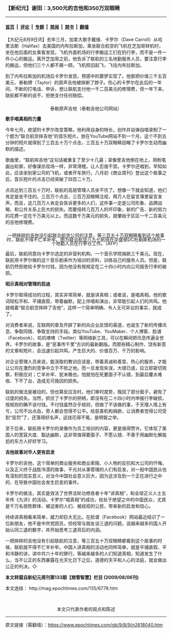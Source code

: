 ### 【新纪元】谢田：3,500元的吉他和350万双眼睛

---

#### [首页](../../../..?n2618040) &nbsp;|&nbsp; [评论](../../../../../epoch-comment?n2618040) &nbsp;|&nbsp; [专题](../../../../../epoch-special?n2618040) &nbsp;|&nbsp; [禁闻](../../../../../epoch-news?n2618040) &nbsp;|&nbsp; [禁书](../../../../../books?n2618040) &nbsp;|&nbsp; [翻墙](https://github.com/gfw-breaker/nogfw/blob/master/README.md?n2618040)


<div class="post_content" id="artbody" itemprop="articleBody">
 <!-- article content begin -->
 <p>
  【大纪元8月9日讯】去年三月，加拿大歌手戴维．卡罗尔（Dave Carroll）从哈里法斯（Halifax）去美国的内布拉斯加，乘坐联合航空的飞机在芝加哥转机时，坐在他后面的女乘客发现，飞机外面机场的行李搬运工们在扔行李，而不是一件一件小心的搬运。离开芝加哥之前，他告诉了联航的三名地勤服务人员，要注意行李的搬运，但他们三个人都不屑一顾。飞机照旧起飞，飞往内布拉斯加。
 </p>
 <p>
  到了内布拉斯加的机场后卡罗尔发现，预感中的噩梦实现了。他那把价值三千五百美元、泰勒牌（Taylor）的原声吉他被摔断了脖子。伤心的卡罗尔在此后的一年间，不断的打电话、申诉，想让联航支付他一千二百美元的修理费，但一年下来，联航都不断的说不、拒绝支付任何赔偿。
 </p>
 <p>
  <!--image v 1.0-->
 </p>
 <div style="line-height: 90%; text-align: center;">
  <br/>
  <span class="bn12">
   泰勒原声吉他（泰勒吉他公司网站）
  </span>
 </div>
 <p>
  <!-- -->
 </p>
 <p>
  <b>
   歌手唱真相的力量
  </b>
 </p>
 <p>
  今年七月，绝望的卡罗尔改变策略，他利用自身的特长，创作并自弹自唱录制了一个题为“联合航空摔吉他”的音乐短片。放在YouTube网站不到一个月，这个不到五分钟的短片就得到了三百五十万个点击，三百五十万双眼睛目睹了卡罗尔生动而幽默的描述。
 </p>
 <p>
  歌曲里，“联航摔吉他”这句话被重复了至少十几遍；录像里吉他倒在地上，用粉笔画出轮廓，好像谋杀现场一样，非常滑稽，让人忍俊不禁。卡罗尔还唱到，早知如此，应该坐别家公司的飞机，或者开车旅行。八月初《商业周刊》登出这个故事之后，音乐短片的点击已经突破了四百二十万。
 </p>
 <p>
  点击达到三百五十万时，联航的高层管理人员坐不住了。想像一下就会知道，他们肯定是坐不住的。三百万个点击，三百万双眼睛注视，两万人在留言簿里留言发声。而且，这几百万人肯定会告诉更多的人们，这件事一定是公司形象、品牌战略、和公共关系上巨大的损失。而要扭转几百万人的坏印象，新的广告、新的努力的花费一定在千万美元以上。而这数千万美元的损失，就肇始于区区一千二百美元的吉他修理费。
 </p>
 <p>
  <!--image v 1.0-->
 </p>
 <div style="line-height: 90%; text-align: center;">
  <br/>
  <span class="bn12">
   一把摔碎的吉他没引起联合航空公司的注意，等三百五十万双眼睛看到这个故事时，联航不得不亡羊补牢。图为联合航空八九七航班在华盛顿DC杜勒斯机场的一个地勤人员在行李仓工作。（AFP）
  </span>
 </div>
 <p>
  <!-- -->
 </p>
 <p>
  最后，联航同意向卡罗尔选定的非营利机构、一个音乐学院捐款三千美元。现在，联航用卡罗尔做的这个音乐剧来作为培训的资料，训练自己的服务人员。但是，联航仍然拒绝给卡罗尔付钱，因为他没有按规定在二十四小时内向公司报告行李的破损。
 </p>
 <p>
  <b>
   昭示真相对管理的启迪
  </b>
 </p>
 <p>
  卡罗尔取得成功的过程，其实非常简单，就是讲真相；或者说，是唱真相。他的歌词轻松平和、平铺直叙，带着幽默，配上伴唱和演出，非常能引起人们的共鸣。他就唱着“联合航空摔碎了吉他”，这样一个简单明确、令人无可非议的事实，就成了。
 </p>
 <p>
  对消费者来说，互联网的普及开辟了新的向企业反馈的渠道，也诞生了新的传播讯息、争取同情、争取支持的手段。类似YouTube、YouMaker、个人博客、脸谱（Facebook）、叽叽喳喳（Twitter）等网络新工具，可以在瞬间把讯息传遍全世界。卡罗尔的故事，是“恶事传千里”古训的最新翻版。而那些精心制作、饶有新意的文章和短片，会迅速引起共鸣，产生巨大的、价值百万、千万的影响。
 </p>
 <p>
  对企业管理人员来说，能汲取的教训应该是，带着真诚和善意、热心的服务，才能让公司在激烈的竞争中立于不败之地。而一旦发现失误，大错已成，应立即密切观察，积极应对；亡羊补牢、犹未晚也。怕就怕在死要面子不认错，到最后覆水难收、下不了台，造成无可挽回的损失。
 </p>
 <p>
  联航的做法是被动的，但也算反应及时。他们审时度势，挽回了部分面子，避免了过度的损失。当然，抓住了卡罗尔的把柄，即没有在二十四小时内申报行李破损，按规则的确不该付钱。不付钱虽然合乎规则，但做了不该做的事，于天理人情上有亏，公司不出点血，旁人都会觉得不公平。给慈善机构捐款，让消费者觉得公司受到“惩罚”了，还落得好名声，这钱花得不冤，是明智之举。
 </p>
 <p>
  至于后来，联航用卡罗尔的录像作为员工培训的内容，更是值得赞许。它体现了美国人的宽容大度、豁达幽默，这非常值得要面子、不愿认错、不善于用幽默化解尴尬的东方人好好学习。
 </p>
 <p>
  <b>
   吉他故事对华人更有启发
  </b>
 </p>
 <p>
  卡罗尔的吉他，这个简单的商业服务和商业索赔、小人物的反抗和大公司的忏悔，以及正义终于战胜冷漠的故事，不光对从事管理的人们有启发，对一般中国民众也有深刻的现实意义，对当今中国社会意义巨大，因为这涉及到一个正在进行之中的、在导致中国社会发生巨变的事件。
 </p>
 <p>
  卡罗尔的做法，其实是效法了世界法轮功修炼者十年“讲真相”，和全球正义人士五年传《九评》的活动。卡罗尔“唱真相”的成功，给处于绝望之中的中国民众，尤其是千万名弱势群体、被迫害的人们、被歧视的公民，带来新的启发和信心。
 </p>
 <p>
  持续讲真相看来简单，威力却巨大无比。在脸谱（Facebook）网站最近结识了一位新朋友，他不是中共党团员，但经常与朋友谈三退的问题，说越来越多的国人开始认同三退的数字，并开始思考三退背后的内涵。
 </p>
 <p>
  一把摔碎的吉他没有引起联航的注意，等三百五十万双眼睛都看到这个故事的时候，联航就不得不亡羊补牢。中国人讲真相的活动也同样简单，就是平铺直叙、平和冷静的讲，讲中共六十年的罪行。等越来越多的人们知道真相，知道发生了什么，当不公正的东西暴露在光天化日下之后，道德的天平和人心的法庭，就会做出公正的判决。◇
 </p>
 <p>
  <b>
   本文转载自新纪元周刊第133期【商管智慧】栏目 (2009/08/06刊)
  </b>
 </p>
 <p>
  本文连结：
  <ok href=" http://mag.epochtimes.com/135/6778.htm " target="_blank">
   http://mag.epochtimes.com/135/6778.htm
  </ok>
 </p>
 <p>
  <font color="#ffffff">
   (http://www.dajiyuan.com)
  </font>
  <br/>
  <center>
   <font class="GY13">
    本文只代表作者的观点和陈述
   </font>
  </center>
 </p>
 <!-- article content end -->
 <div id="below_article_ad">
 </div>
</div>


---

原文链接（需翻墙）：https://www.epochtimes.com/gb/9/8/9/n2618040.htm